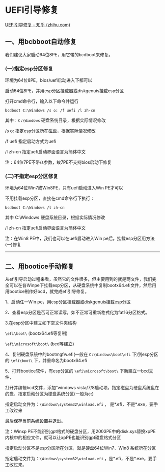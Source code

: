 # UEFI引导修复
[UEFI引导修复 - 知乎 (zhihu.com)](https://zhuanlan.zhihu.com/p/455985072)

## 一、用bcbboot自动修复

我们建议大家启动64位8PE，用它带的bcdboot来修复。

### (一)指定esp分区修复

环境为64位8PE，bios/uefi启动进入下都可以

启动64位8PE，并用esp分区挂载器或diskgenuis挂载esp分区

打开cmd命令行，输入以下命令并运行

`bcdboot C:\Windows /s o: /f uefi /l zh-cn`

其中：`C:\Windows` 硬盘系统目录，根据实际情况修改

/s o: 指定esp分区所在磁盘，根据实际情况修改

/f uefi 指定启动方式为uefi

/l zh-cn 指定uefi启动界面语言为简体中文

注：64位7PE不带/s参数，故7PE不支持bios启动下修复

### (二)不指定esp分区修复

环境为64位Win7或Win8PE，只有uefi启动进入Win PE才可以

不用挂载esp分区，直接在cmd命令行下执行：

`bcdboot C:\Windows /l zh-cn`

其中 C:\Windows 硬盘系统目录，根据实际情况修改

/l zh-cn 指定uefi启动界面语言为简体中文

注：在Win8 PE中，我们也可以在uefi启动进入Win pe后，挂载esp分区用方法(一)修复

---

## 二、用bootice手动修复

从efi引导启动过程来看，虽然它的文件很多，但主要用到的就是两文件，我们完全可以在各Winpe下挂载esp分区，从硬盘系统中复制bootx64.efi文件，然后用用bootice制作好bcd，就完成efi引导修复。

1、启动任一Win pe，用esp分区挂载器或diskgenuis挂载esp分区

2、查看esp分区是否可正常读写，如不正常可重新格式化为fat16分区格式。

3.在esp分区中建立如下空文件夹结构

``\efi\boot\`` (bootx64.efi等复制)

`\efi\microsoft\boot\` (bcd等建立)

4、复制硬盘系统中的bootmgfw.efi(一般在 `C:\Windows\boot\efi` 下)到esp分区的 `\efi\boot\` 下，并重命名为bootx64.efi

5、打开bootice软件，有esp分区的 `\efi\microsoft\boot\` 下新建立一bcd文件，

打开并编辑bcd文件，添加“windows vista/7/8启动项，指定磁盘为硬盘系统盘在的盘，指定启动分区为硬盘系统分区(一般为c:)

指定启动文件为：`\Windows\system32\winload.efi` ， 是*.efi，不是*.exe，要手工改过来

最后保存当前系统设置并退出。

注：Winxp PE不能识别gpt格式的硬盘分区，用2003PE中的disk.sys替换xpPE内核中的相应文件，就可以让xpPE也能识别gpt磁盘格式分区

指定启动分区不是esp分区所在分区，就是硬盘64位Win7、Win8 系统所在分区

指定启动文件为：`\Windows\system32\winload.efi` ，是*.efi，不是*.exe，要手工改过来。